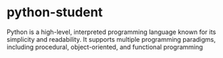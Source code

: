 # python-student
Python is a high-level, interpreted programming language known for its simplicity and readability. It supports multiple programming paradigms, including procedural, object-oriented, and functional programming
